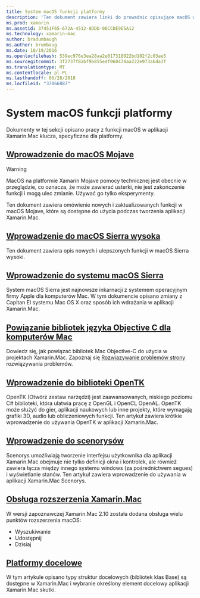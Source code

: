 ```yaml
---
title: System macOS funkcji platformy
description: 'Ten dokument zawiera linki do prowadnic opisujące macOS ważne i funkcji platformy Xamarin.Mac: OpenTK, Scenorys, rozszerzenia i inne.'
ms.prod: xamarin
ms.assetid: 37451F65-672A-4512-8DDD-06CCDE9E5A12
ms.technology: xamarin-mac
author: bradumbaugh
ms.author: brumbaug
ms.date: 10/19/2016
ms.openlocfilehash: 539ec976e3ea28aa2e017318022bd102f2c03ae5
ms.sourcegitcommit: 3f2737f8abf9b855edf060474aa222e973abda3f
ms.translationtype: MT
ms.contentlocale: pl-PL
ms.lasthandoff: 06/28/2018
ms.locfileid: "37066887"
---
```

# <a name="macos-platform-features"></a>System macOS funkcji platformy

Dokumenty w tej sekcji opisano pracy z funkcji macOS w aplikacji Xamarin.Mac klucza, specyficzne dla platformy.

## <a name="introduction-to-macos-mojavemacplatformintroduction-to-macos-mojaveindexmd"></a>[Wprowadzenie do macOS Mojave](~/mac/platform/introduction-to-macos-mojave/index.md)

> [!WARNING]
> MacOS na platformie Xamarin Mojave pomocy technicznej jest obecnie w przeglądzie, co oznacza, że może zawierać usterki, nie jest zakończenie funkcji i mogą ulec zmianie. Używać go tylko eksperymenty.

Ten dokument zawiera omówienie nowych i zaktualizowanych funkcji w macOS Mojave, które są dostępne do użycia podczas tworzenia aplikacji Xamarin.Mac.

## <a name="introduction-to-macos-high-sierramacplatformintroduction-to-macos-high-sierraindexmd"></a>[Wprowadzenie do macOS Sierra wysoka](~/mac/platform/introduction-to-macos-high-sierra/index.md)

Ten dokument zawiera opis nowych i ulepszonych funkcji w macOS Sierra wysoki.

## <a name="introduction-to-macos-sierramacplatformintroduction-to-macos-sierraindexmd"></a>[Wprowadzenie do systemu macOS Sierra](~/mac/platform/introduction-to-macos-sierra/index.md)

System macOS Sierra jest najnowsze inkarnacji z systemem operacyjnym firmy Apple dla komputerów Mac. W tym dokumencie opisano zmiany z Capitan El systemu Mac OS X oraz sposób ich wdrażania w aplikacji Xamarin.Mac.

## <a name="binding-objective-c-libraries-for-macbindingmd"></a>[Powiązanie bibliotek języka Objective C dla komputerów Mac](binding.md)

Dowiedz się, jak powiązać bibliotek Mac Objective-C do użycia w projektach Xamarin.Mac.
Zapoznaj się [Rozwiązywanie problemów strony](~/cross-platform/macios/binding/troubleshooting.md) rozwiązywania problemów.

## <a name="introduction-to-opentkmacplatformopentkmd"></a>[Wprowadzenie do biblioteki OpenTK](~/mac/platform/opentk.md)

OpenTK (Otwórz zestaw narzędzi) jest zaawansowanych, niskiego poziomu C# biblioteki, która ułatwia pracę z OpenGL i OpenCL OpenAL. OpenTK może służyć do gier, aplikacji naukowych lub inne projekty, które wymagają grafiki 3D, audio lub obliczeniowych funkcji. Ten artykuł zawiera krótkie wprowadzenie do używania OpenTK w aplikacji Xamarin.Mac.

## <a name="introduction-to-storyboardsmacplatformstoryboardsindexmd"></a>[Wprowadzenie do scenorysów](~/mac/platform/storyboards/index.md)

Scenorys umożliwiają tworzenie interfejsu użytkownika dla aplikacji Xamarin.Mac obejmuje nie tylko definicji okna i kontrolek, ale również zawiera łącza między innego systemu windows (za pośrednictwem segues) i wyświetlanie stanów. Ten artykuł zawiera wprowadzenie do używania w aplikacji Xamarin.Mac Scenorys.

## <a name="xamarinmac-extension-supportmacplatformextensionsmd"></a>[Obsługa rozszerzenia Xamarin.Mac](~/mac/platform/extensions.md)

W wersji zapoznawczej Xamarin.Mac 2.10 została dodana obsługa wielu punktów rozszerzenia macOS:

- Wyszukiwanie
- Udostępnij
- Dzisiaj

## <a name="target-frameworksmacplatformtarget-frameworkmd"></a>[Platformy docelowe](~/mac/platform/target-framework.md)

W tym artykule opisano typy struktur docelowych (bibliotek klas Base) są dostępne w Xamarin.Mac i wybranie określony element docelowy aplikacji Xamarin.Mac skutki.
